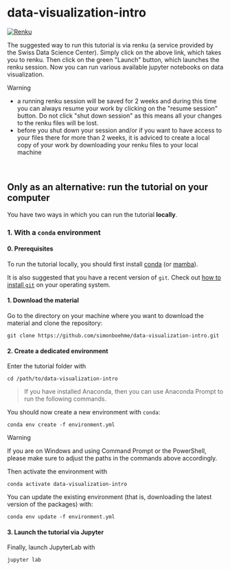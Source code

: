 # data-visualization-intro

[![Renku](https://renkulab.io/renku-badge.svg)](https://renkulab.io/p/boehs/data-visualization-intro)

The suggested way to run this tutorial is via renku (a service provided by the Swiss Data Science Center).
Simply click on the above link, which takes you to renku.
Then click on the green "Launch" button, which launches the renku session.
Now you can run various available jupyter notebooks on data visualization.

> [!WARNING]
>
>- a running renku session will be saved for 2 weeks and during this time you can always resume your work by clicking on the "resume session" button. Do not click "shut down session" as this means all your changes to the renku files will be lost.
>- before you shut down your session and/or if you want to have access to your files there for more than 2 weeks, it is adviced to create a local copy of your work by downloading your renku files to your local machine
<br>

## Only as an alternative: run the tutorial on your computer

You have two ways in which you can run the tutorial **locally**.

### 1. With a `conda` environment

#### 0. Prerequisites

To run the tutorial locally, you should first install [conda](https://docs.conda.io/en/latest/miniconda.html) (or [mamba](https://mamba.readthedocs.io/en/latest/installation/mamba-installation.html)).

It is also suggested that you have a recent version of `git`. Check out [how to install `git`](https://git-scm.com/book/en/v2/Getting-Started-Installing-Git) on your operating system.

#### 1. Download the material

Go to the directory on your machine where you want to download the material and clone the repository:

```console
git clone https://github.com/simonboehme/data-visualization-intro.git
```


#### 2. Create a dedicated environment

Enter the tutorial folder with

```console
cd /path/to/data-visualization-intro

```

> If you have installed Anaconda, then you can use Anaconda Prompt to run the following commands.

You should now create a new environment with `conda`:

```console
conda env create -f environment.yml
```

> [!WARNING]
>
> If you are on Windows and using Command Prompt or the PowerShell, please make sure to adjust the paths in the commands above accordingly.

Then activate the environment with

```console
conda activate data-visualization-intro

```

You can update the existing environment (that is, downloading the latest version of the packages) with:

```console
conda env update -f environment.yml
```

#### 3. Launch the tutorial via Jupyter

Finally, launch JupyterLab with

```console
jupyter lab
```
